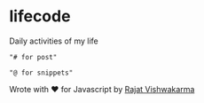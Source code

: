 # lifecode
Daily activities of my life

	"# for post"
	
	"@ for snippets"

Wrote with ❤️  for Javascript by [Rajat Vishwakarma](https://github.com/rajatJarvis)
